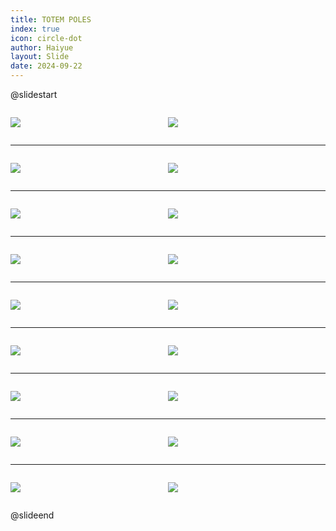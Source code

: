 ```yaml
---
title: TOTEM POLES
index: true
icon: circle-dot
author: Haiyue
layout: Slide
date: 2024-09-22
---
```

 
@slidestart

<div style="display:flex">
<div style="flex:1">

![](https://raw.githubusercontent.com/yclord/reading/refs/heads/master/english/Level-N/TOTEM%20POLES/001.webp)
</div>
<div style="flex:1">

![](https://raw.githubusercontent.com/yclord/reading/refs/heads/master/english/Level-N/TOTEM%20POLES/002.webp)
</div>
</div>

---

<div style="display:flex">
<div style="flex:1">

![](https://raw.githubusercontent.com/yclord/reading/refs/heads/master/english/Level-N/TOTEM%20POLES/003.webp)
</div>
<div style="flex:1">

![](https://raw.githubusercontent.com/yclord/reading/refs/heads/master/english/Level-N/TOTEM%20POLES/004.webp)
</div>
</div>

---

<div style="display:flex">
<div style="flex:1">

![](https://raw.githubusercontent.com/yclord/reading/refs/heads/master/english/Level-N/TOTEM%20POLES/005.webp)
</div>
<div style="flex:1">

![](https://raw.githubusercontent.com/yclord/reading/refs/heads/master/english/Level-N/TOTEM%20POLES/006.webp)
</div>
</div>

---

<div style="display:flex">
<div style="flex:1">

![](https://raw.githubusercontent.com/yclord/reading/refs/heads/master/english/Level-N/TOTEM%20POLES/007.webp)
</div>
<div style="flex:1">

![](https://raw.githubusercontent.com/yclord/reading/refs/heads/master/english/Level-N/TOTEM%20POLES/008.webp)
</div>
</div>

---

<div style="display:flex">
<div style="flex:1">

![](https://raw.githubusercontent.com/yclord/reading/refs/heads/master/english/Level-N/TOTEM%20POLES/009.webp)
</div>
<div style="flex:1">

![](https://raw.githubusercontent.com/yclord/reading/refs/heads/master/english/Level-N/TOTEM%20POLES/010.webp)
</div>
</div>

---

<div style="display:flex">
<div style="flex:1">

![](https://raw.githubusercontent.com/yclord/reading/refs/heads/master/english/Level-N/TOTEM%20POLES/011.webp)
</div>
<div style="flex:1">

![](https://raw.githubusercontent.com/yclord/reading/refs/heads/master/english/Level-N/TOTEM%20POLES/012.webp)
</div>
</div>

---

<div style="display:flex">
<div style="flex:1">

![](https://raw.githubusercontent.com/yclord/reading/refs/heads/master/english/Level-N/TOTEM%20POLES/013.webp)
</div>
<div style="flex:1">

![](https://raw.githubusercontent.com/yclord/reading/refs/heads/master/english/Level-N/TOTEM%20POLES/014.webp)
</div>
</div>

---

<div style="display:flex">
<div style="flex:1">

![](https://raw.githubusercontent.com/yclord/reading/refs/heads/master/english/Level-N/TOTEM%20POLES/015.webp)
</div>
<div style="flex:1">

![](https://raw.githubusercontent.com/yclord/reading/refs/heads/master/english/Level-N/TOTEM%20POLES/016.webp)
</div>
</div>

---

<div style="display:flex">
<div style="flex:1">

![](https://raw.githubusercontent.com/yclord/reading/refs/heads/master/english/Level-N/TOTEM%20POLES/017.webp)
</div>
<div style="flex:1">

![](https://raw.githubusercontent.com/yclord/reading/refs/heads/master/english/Level-N/TOTEM%20POLES/018.webp)
</div>
</div>

@slideend
